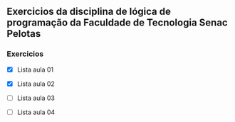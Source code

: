 
## Exercicios da disciplina de lógica de programação da Faculdade de Tecnologia Senac Pelotas

### Exercicios
- [x] Lista aula 01
- [x] Lista aula 02
- [ ] Lista aula 03
- [ ] Lista aula 04

